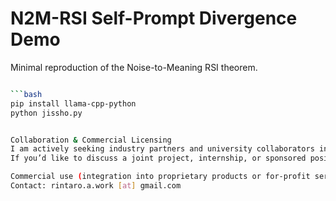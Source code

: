 # N2M-RSI Self-Prompt Divergence Demo

Minimal reproduction of the Noise-to-Meaning RSI theorem.

```bash

```bash
pip install llama-cpp-python
python jissho.py


Collaboration & Commercial Licensing
I am actively seeking industry partners and university collaborators interested in recursive self-improvement theory, LLM safety, or applied projects.
If you’d like to discuss a joint project, internship, or sponsored position, please reach out!

Commercial use (integration into proprietary products or for-profit services) requires a separate license agreement.
Contact: rintaro.a.work [at] gmail.com
